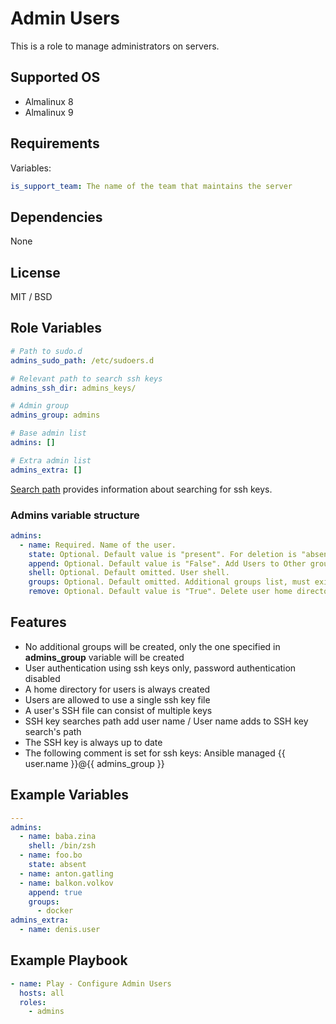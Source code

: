 # Admin Users

This is a role to manage administrators on servers.

## Supported OS

- Almalinux 8
- Almalinux 9

## Requirements

Variables:

```yaml
is_support_team: The name of the team that maintains the server
```

## Dependencies

None

## License

MIT / BSD

## Role Variables

```yaml
# Path to sudo.d
admins_sudo_path: /etc/sudoers.d

# Relevant path to search ssh keys
admins_ssh_dir: admins_keys/

# Admin group
admins_group: admins

# Base admin list
admins: []

# Extra admin list
admins_extra: []
```

[Search path](https://docs.ansible.com/ansible/latest/user_guide/playbook_pathing.html) provides information about searching for ssh keys.

### Admins variable structure

```yaml
admins:
  - name: Required. Name of the user.
    state: Optional. Default value is "present". For deletion is "absent".
    append: Optional. Default value is "False". Add Users to Other group.
    shell: Optional. Default omitted. User shell.
    groups: Optional. Default omitted. Additional groups list, must exist on hosts.
    remove: Optional. Default value is "True". Delete user home directory or not.
```

## Features

- No additional groups will be created, only the one specified in **admins_group** variable will be created
- User authentication using ssh keys only, password authentication disabled
- A home directory for users is always created
- Users are allowed to use a single ssh key file
- A user's SSH file can consist of multiple keys
- SSH key searches path add user name / User name adds to SSH key search's path
- The SSH key is always up to date
- The following comment is set for ssh keys: Ansible managed {{ user.name }}@{{ admins_group }}

## Example Variables

```yaml
---
admins:
  - name: baba.zina
    shell: /bin/zsh
  - name: foo.bo
    state: absent
  - name: anton.gatling
  - name: balkon.volkov
    append: true
    groups:
      - docker
admins_extra:
  - name: denis.user
```

## Example Playbook

```yaml
- name: Play - Configure Admin Users
  hosts: all
  roles:
    - admins
```
